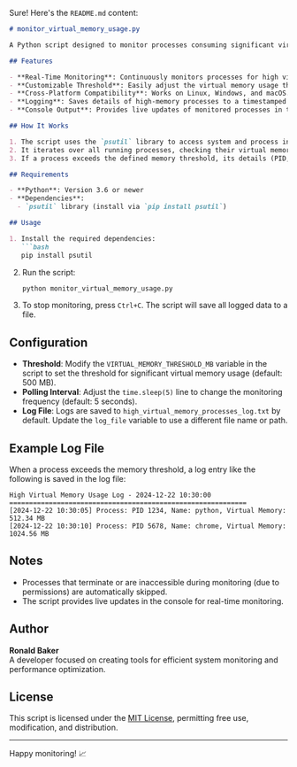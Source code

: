 Sure! Here's the `README.md` content:

```markdown
# monitor_virtual_memory_usage.py

A Python script designed to monitor processes consuming significant virtual memory and log their details to a file. This tool is ideal for system administrators and developers who need to track memory-intensive processes in real-time.

## Features

- **Real-Time Monitoring**: Continuously monitors processes for high virtual memory usage.
- **Customizable Threshold**: Easily adjust the virtual memory usage threshold in megabytes.
- **Cross-Platform Compatibility**: Works on Linux, Windows, and macOS.
- **Logging**: Saves details of high-memory processes to a timestamped log file.
- **Console Output**: Provides live updates of monitored processes in the terminal.

## How It Works

1. The script uses the `psutil` library to access system and process information.
2. It iterates over all running processes, checking their virtual memory usage.
3. If a process exceeds the defined memory threshold, its details (PID, name, and memory usage) are logged to a file and printed to the console.

## Requirements

- **Python**: Version 3.6 or newer
- **Dependencies**:
  - `psutil` library (install via `pip install psutil`)

## Usage

1. Install the required dependencies:
   ```bash
   pip install psutil
   ```

2. Run the script:
   ```bash
   python monitor_virtual_memory_usage.py
   ```

3. To stop monitoring, press `Ctrl+C`. The script will save all logged data to a file.

## Configuration

- **Threshold**: Modify the `VIRTUAL_MEMORY_THRESHOLD_MB` variable in the script to set the threshold for significant virtual memory usage (default: 500 MB).
- **Polling Interval**: Adjust the `time.sleep(5)` line to change the monitoring frequency (default: 5 seconds).
- **Log File**: Logs are saved to `high_virtual_memory_processes_log.txt` by default. Update the `log_file` variable to use a different file name or path.

## Example Log File

When a process exceeds the memory threshold, a log entry like the following is saved in the log file:

```
High Virtual Memory Usage Log - 2024-12-22 10:30:00
============================================================
[2024-12-22 10:30:05] Process: PID 1234, Name: python, Virtual Memory: 512.34 MB
[2024-12-22 10:30:10] Process: PID 5678, Name: chrome, Virtual Memory: 1024.56 MB
```

## Notes

- Processes that terminate or are inaccessible during monitoring (due to permissions) are automatically skipped.
- The script provides live updates in the console for real-time monitoring.

## Author

**Ronald Baker**  
A developer focused on creating tools for efficient system monitoring and performance optimization.

## License

This script is licensed under the [MIT License](LICENSE), permitting free use, modification, and distribution.

---

Happy monitoring! 📈
```